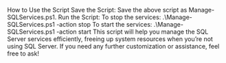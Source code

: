 How to Use the Script
Save the Script: Save the above script as Manage-SQLServices.ps1.
Run the Script:
To stop the services: .\Manage-SQLServices.ps1 -action stop
To start the services: .\Manage-SQLServices.ps1 -action start
This script will help you manage the SQL Server services efficiently, freeing up system resources when you’re not using SQL Server. If you need any further customization or assistance, feel free to ask!
